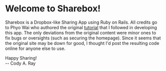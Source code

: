 # Welcome to Sharebox!

Sharebox is a Dropbox-like Sharing App using Ruby on Rails. All credits go to Phyo Wai who authored the original [tutorial](http://www.prowl.in/sharebox.html) that I followed in developing this app. The only deviations from the original content were minor ones to fix bugs or oversights (such as securing the homepage). Since it seems that the original site may be down for good, I thought I'd post the resulting code online for anyone else to use.

Happy Sharing!<br/>
-- Cody A. Ray 
